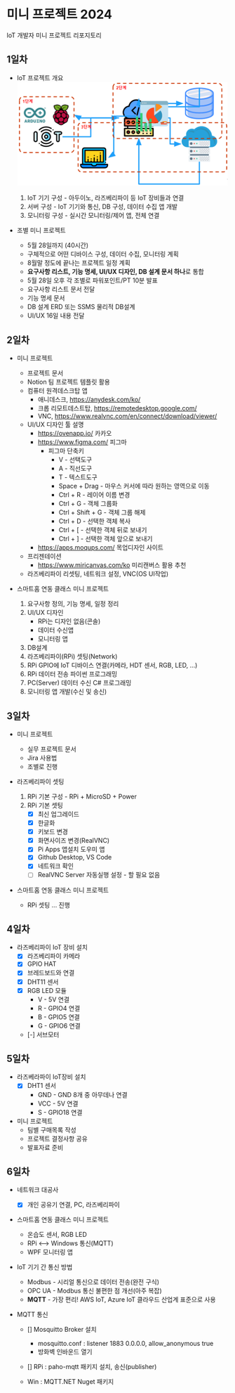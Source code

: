 # 미니 프로젝트 2024
IoT 개발자 미니 프로젝트 리포지토리

## 1일차
- IoT 프로젝트 개요
    ![IoT프로젝트](https://raw.githubusercontent.com/som7199/miniprojects-2024/main/images/mp001.png)

    1. IoT 기기 구성 - 아두이노, 라즈베리파이 등 IoT 장비들과 연결
    2. 서버 구성 - IoT 기기와 통신, DB 구성, 데이터 수집 앱 개발
    3. 모니터링 구성 - 실시간 모니터링/제어 앱, 전체 연결

- 조별 미니 프로젝트
    - 5월 28일까지 (40시간)
    - 구체적으로 어떤 디바이스 구성, 데이터 수집, 모니터링 계획
    - 8월말 정도에 끝나는 프로젝트 일정 계획
    - **요구사항 리스트, 기능 명세, UI/UX 디자인, DB 설계 문서 하나**로 통합
    - 5월 28일 오후 각 조별로 파워포인트/PT 10분 발표
    - 요구사항 리스트 문서 전달
    - 기능 명세 문서
    - DB 설계 ERD 또는 SSMS 물리적 DB설계
    - UI/UX 16일 내용 전달

## 2일차
- 미니 프로젝트
    - 프로젝트 문서
    - Notion 팀 프로젝트 템플릿 활용
    - 컴퓨터 원격데스크탑 앱
        - 애니데스크, https://anydesk.com/ko/
        - 크롭 리모트데스트탑, https://remotedesktop.google.com/
        - VNC, https://www.realvnc.com/en/connect/download/viewer/
    - UI/UX 디자인 툴 설명
        - https://ovenapp.io/ 카카오
        - https://www.figma.com/ 피그마
            - 피그마 단축키
                - V - 선택도구
                - A - 직선도구
                - T - 텍스트도구
                - Space + Drag - 마우스 커서에 따라 원하는 영역으로 이동
                - Ctrl + R - 레이어 이름 변경
                - Ctrl + G - 객체 그룹화
                - Ctrl + Shift + G - 객체 그룹 해제
                - Ctrl + D - 선택한 객체 복사
                - Ctrl + [ - 선택한 객체 뒤로 보내기
                - Ctrl + ] - 선택한 객체 앞으로 보내기
        - https://apps.moqups.com/ 목업디자인 사이트
    - 프리젠테이션
        - https://www.miricanvas.com/ko 미리캔버스 활용 추천
    - 라즈베리파이 리셋팅, 네트워크 설정, VNC(OS UI작업)

- 스마트홈 연동 클래스 미니 프로젝트
    1. 요구사항 정의, 기능 명세, 일정 정리
    2. UI/UX 디자인
        - RPi는 디자인 없음(콘솔)
        - 데이터 수신앱
        - 모니터링 앱
    3. DB설계
    4. 라즈베리파이(RPi) 셋팅(Network)
    5. RPi GPIO에 IoT 디바이스 연결(카메라, HDT 센서, RGB, LED, ...)
    6. RPi 데이터 전송 파이썬 프로그래밍
    7. PC(Server) 데이터 수신 C# 프로그래밍
    8. 모니터링 앱 개발(수신 및 송신)

## 3일차
- 미니 프로젝트
    - 실무 프로젝트 문서
    - Jira 사용법
    - 조별로 진행

- 라즈베리파이 셋팅
    1. RPi 기본 구성 - RPi + MicroSD + Power
    2. RPi 기본 셋팅
        - [x] 최신 업그레이드
        - [x] 한글화
        - [x] 키보드 변경
        - [x] 화면사이즈 변경(RealVNC)
        - [x] Pi Apps 앱설치 도우미 앱
        - [x] Github Desktop, VS Code
        - [x] 네트워크 확인
        -[ ] RealVNC Server 자동실행 설정 - 할 필요 없음

- 스마트홈 연동 클래스 미니 프로젝트
    - RPi 셋팅 ... 진행

## 4일차
- 라즈베리파이 IoT 장비 설치
    - [x] 라즈베리파이 카메라
    - [x] GPIO HAT
    - [x] 브레드보드와 연결
    - [x] DHT11 센서
    - [x] RGB LED 모듈
        - V - 5V 연결
        - R - GPIO4 연결
        - B - GPIO5 연결
        - G - GPIO6 연결
    - [-] 서브모터

## 5일차
- 라즈베라파이 IoT장비 설치
    - [x] DHT1 센서
        - GND - GND 8개 중 아무데나 연결
        - VCC - 5V 연결
        - S - GPIO18 연결

- 미니 프로젝트
    - 팀별 구매목록 작성
    - 프로젝트 결정사항 공유
    - 발표자료 준비

## 6일차
- 네트워크 대공사
    - [x] 개인 공유기 연결, PC, 라즈베리파이

- 스마트홈 연동 클래스 미니 프로젝트
    - 온습도 센서, RGB LED
    - RPi <--> Windows 통신(MQTT)
    - WPF 모니터링 앱

- IoT 기기 간 통신 방법
    - Modbus - 시리얼 통신으로 데이터 전송(완전 구식)
    - OPC UA - Modbus 통신 불편한 점 개선(아주 복잡)
    - **MQTT** - 가장 편리! AWS IoT, Azure IoT 클라우드 산업계 표준으로 사용

 - MQTT 통신
    - [] Mosquitto Broker 설치
        - mosquitto.conf : listener 1883 0.0.0.0, allow_anonymous true
        - 방화벽 인바운드 열기

    - [] RPi : paho-mqtt 패키지 설치, 송신(publisher)
    - Win : MQTT.NET Nuget 패키지